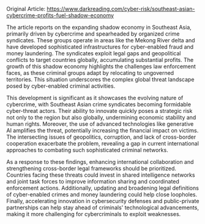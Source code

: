 Original Article: https://www.darkreading.com/cyber-risk/southeast-asian-cybercrime-profits-fuel-shadow-economy

The article reports on the expanding shadow economy in Southeast Asia, primarily driven by cybercrime and spearheaded by organized crime syndicates. These groups operate in areas like the Mekong River delta and have developed sophisticated infrastructures for cyber-enabled fraud and money laundering. The syndicates exploit legal gaps and geopolitical conflicts to target countries globally, accumulating substantial profits. The growth of this shadow economy highlights the challenges law enforcement faces, as these criminal groups adapt by relocating to ungoverned territories. This situation underscores the complex global threat landscape posed by cyber-enabled criminal activities.

This development is significant as it showcases the evolving nature of cybercrime, with Southeast Asian crime syndicates becoming formidable cyber-threat actors. Their ability to innovate quickly poses a strategic risk not only to the region but also globally, undermining economic stability and human rights. Moreover, the use of advanced technologies like generative AI amplifies the threat, potentially increasing the financial impact on victims. The intersecting issues of geopolitics, corruption, and lack of cross-border cooperation exacerbate the problem, revealing a gap in current international approaches to combating such sophisticated criminal networks.

As a response to these findings, enhancing international collaboration and strengthening cross-border legal frameworks should be prioritized. Countries facing these threats could invest in shared intelligence networks and joint task forces to improve information sharing and coordinated enforcement actions. Additionally, updating and broadening legal definitions of cyber-enabled crimes and money laundering could help close loopholes. Finally, accelerating innovation in cybersecurity defenses and public-private partnerships can help stay ahead of criminals' technological advancements, making it more challenging for cybercriminals to exploit weaknesses.